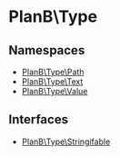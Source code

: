 
                                                                                                                                            
    
# PlanB\Type

## Namespaces
- [PlanB\Type\Path](../PlanB/Type/Path.md)
- [PlanB\Type\Text](../PlanB/Type/Text.md)
- [PlanB\Type\Value](../PlanB/Type/Value.md)




## Interfaces
- [PlanB\Type\Stringifable](../PlanB/Type/Stringifable.md)




                                                                                                                                                                                                                                                                                                                                                                                                            
    
                                                                                                                                                                                                                                                                             
                
